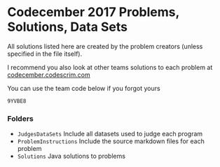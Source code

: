 # Codecember 2017 Problems, Solutions, Data Sets

All solutions listed here are created by the problem creators (unless specified in the file itself).

I recommend you also look at other teams solutions to each problem at [codecember.codescrim.com](https://codecember.codescrim.com/)

You can use the team code below if you forgot yours

```
9YVBE8
```

### Folders

* `JudgesDataSets` Include all datasets used to judge each program
* `ProblemInstructions` Include the source markdown files for each problem
* `Solutions` Java solutions to problems
